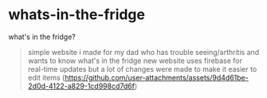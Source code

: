 # whats-in-the-fridge
what's in the fridge?
> simple website i made for my dad who has trouble seeing/arthritis and wants to know what's in the fridge
> new website uses firebase for real-time updates but a lot of changes were made to make it easier to edit items
>(https://github.com/user-attachments/assets/9d4d61be-2d0d-4122-a829-1cd998cd7d6f)
